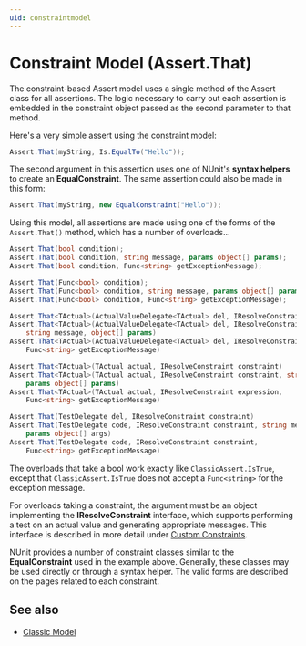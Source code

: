 ```yaml
---
uid: constraintmodel
---
```


# Constraint Model (Assert.That)

The constraint-based Assert model uses a single method of the Assert class for all assertions. The logic necessary to
carry out each assertion is embedded in the constraint object passed as the second parameter to that method.

Here's a very simple assert using the constraint model:

```csharp
Assert.That(myString, Is.EqualTo("Hello"));
```

The second argument in this assertion uses one of NUnit's **syntax helpers** to create an **EqualConstraint**. The same
assertion could also be made in this form:

```csharp
Assert.That(myString, new EqualConstraint("Hello"));
```

Using this model, all assertions are made using one of the forms of the `Assert.That()` method, which has a number of
overloads...

```csharp
Assert.That(bool condition);
Assert.That(bool condition, string message, params object[] params);
Assert.That(bool condition, Func<string> getExceptionMessage);

Assert.That(Func<bool> condition);
Assert.That(Func<bool> condition, string message, params object[] params);
Assert.That(Func<bool> condition, Func<string> getExceptionMessage);

Assert.That<TActual>(ActualValueDelegate<TActual> del, IResolveConstraint constraint)
Assert.That<TActual>(ActualValueDelegate<TActual> del, IResolveConstraint constraint,
    string message, object[] params)
Assert.That<TActual>(ActualValueDelegate<TActual> del, IResolveConstraint expr,
    Func<string> getExceptionMessage)

Assert.That<TActual>(TActual actual, IResolveConstraint constraint)
Assert.That<TActual>(TActual actual, IResolveConstraint constraint, string message,
    params object[] params)
Assert.That<TActual>(TActual actual, IResolveConstraint expression,
    Func<string> getExceptionMessage)

Assert.That(TestDelegate del, IResolveConstraint constraint)
Assert.That(TestDelegate code, IResolveConstraint constraint, string message,
    params object[] args)
Assert.That(TestDelegate code, IResolveConstraint constraint,
    Func<string> getExceptionMessage)
```

The overloads that take a bool work exactly like `ClassicAssert.IsTrue`, except that `ClassicAssert.IsTrue` does not
accept a `Func<string>` for the exception message.

For overloads taking a constraint, the argument must be an object implementing the **IResolveConstraint** interface,
which supports performing a test on an actual value and generating appropriate messages. This interface is described in
more detail under [Custom Constraints](xref:customconstraints).

NUnit provides a number of constraint classes similar to the **EqualConstraint** used in the example above. Generally,
these classes may be used directly or through a syntax helper. The valid forms are described on the pages related to
each constraint.

## See also

* [Classic Model](xref:classicmodel)
